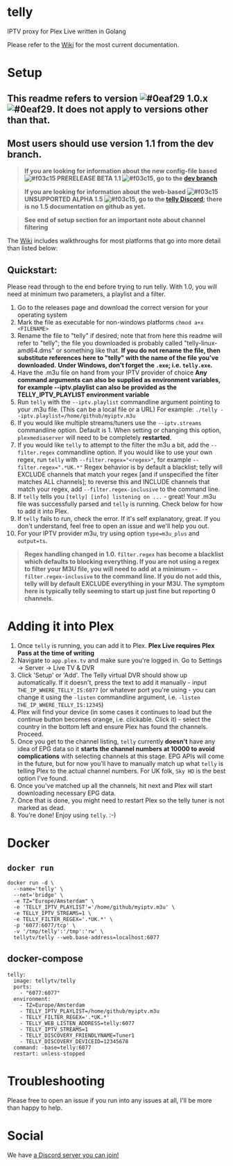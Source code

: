 # telly

IPTV proxy for Plex Live written in Golang

Please refer to the [Wiki](https://github.com/tellytv/telly/wiki) for the most current documentation.

# Setup
## This readme refers to version ![#0eaf29](https://placehold.it/15/0eaf29/000000?text=+) 1.0.x ![#0eaf29](https://placehold.it/15/0eaf29/000000?text=+).  It does not apply to versions other than that.

## Most users should use version 1.1 from the dev branch.

> **If you are looking for information about the new config-file based ![#f03c15](https://placehold.it/15/f03c15/000000?text=+) PRERELEASE BETA 1.1 ![#f03c15](https://placehold.it/15/f03c15/000000?text=+), go to the [dev branch](https://github.com/tellytv/telly/tree/dev)**

> **If you are looking for information about the web-based ![#f03c15](https://placehold.it/15/f03c15/000000?text=+) UNSUPPORTED ALPHA 1.5 ![#f03c15](https://placehold.it/15/f03c15/000000?text=+), go to the [telly Discord](https://discord.gg/bnNC8qX); there is no 1.5 documentation on github as yet.**

> **See end of setup section for an important note about channel filtering**

The [Wiki](https://github.com/tellytv/telly/wiki) includes walkthroughs for most platforms that go into more detail than listed below:

## Quickstart:

Please read through to the end before trying to run telly.  With 1.0, you will need at minimum two parameters, a playlist and a filter.

1) Go to the releases page and download the correct version for your operating system
2) Mark the file as executable for non-windows platforms `chmod a+x <FILENAME>`
3) Rename the file to "telly" if desired; note that from here this readme will refer to "telly"; the file you downloaded is probably called "telly-linux-amd64.dms" or something like that.
**If you do not rename the file, then substitute references here to "telly" with the name of the file you've downloaded.**
**Under Windows, don't forget the `.exe`; i.e. `telly.exe`.**
4) Have the .m3u file on hand from your IPTV provider of choice
**Any command arguments can also be supplied as environment variables, for example --iptv.playlist can also be provided as the TELLY_IPTV_PLAYLIST environment variable**
5) Run `telly` with the `--iptv.playlist` commandline argument pointing to your .m3u file. (This can be a local file or a URL) For example: `./telly --iptv.playlist=/home/github/myiptv.m3u`
6) If you would like multiple streams/tuners use the `--iptv.streams` commandline option. Default is 1. When setting or changing this option, `plexmediaserver` will need to be completely **restarted**.
7) If you would like `telly` to attempt to the filter the m3u a bit, add the `--filter.regex` commandline option. If you would like to use your own regex, run `telly` with `--filter.regex="<regex>"`, for example `--filter.regex=".*UK.*"`  Regex behavior is by default a blacklist; telly will EXCLUDE channels that match your regex [and if unspecified the filter matches ALL channels]; to reverse this and INCLUDE channels that match your regex, add `--filter.regex-inclusive` to the command line.
8) If `telly` tells you `[telly] [info] listening on ...` - great! Your .m3u file was successfully parsed and `telly` is running. Check below for how to add it into Plex.
9) If `telly` fails to run, check the error. If it's self explanatory, great. If you don't understand, feel free to open an issue and we'll help you out.
10) For your IPTV provider m3u, try using option `type=m3u_plus` and `output=ts`.

> **Regex handling changed in 1.0.  `filter.regex` has become a blacklist which defaults to blocking everything.  If you are not using a regex to filter your M3U file, you will need to add at a minimum `--filter.regex-inclusive` to the command line.  If you do not add this, telly will by default EXCLUDE everything in your M3U.  The symptom here is typically telly seeming to start up just fine but reporting 0 channels.**

# Adding it into Plex

1) Once `telly` is running, you can add it to Plex. **Plex Live requires Plex Pass at the time of writing**
2) Navigate to `app.plex.tv` and make sure you're logged in. Go to Settings -> Server -> Live TV & DVR
3) Click 'Setup' or 'Add'. The Telly virtual DVR should show up automatically.  If it doesn't, press the text to add it manually - input `THE_IP_WHERE_TELLY_IS:6077` (or whatever port you're using - you can change it using the `-listen` commandline argument, i.e. `-listen THE_IP_WHERE_TELLY_IS:12345`)
4) Plex will find your device (in some cases it continues to load but the continue button becomes orange, i.e. clickable. Click it) - select the country in the bottom left and ensure Plex has found the channels. Proceed.
5) Once you get to the channel listing, `telly` currently __doesn't__ have any idea of EPG data so it __starts the channel numbers at 10000 to avoid complications__ with selecting channels at this stage. EPG APIs will come in the future, but for now you'll have to manually match up what `telly` is telling Plex to the actual channel numbers. For UK folk, `Sky HD` is the best option I've found.
6) Once you've matched up all the channels, hit next and Plex will start downloading necessary EPG data.
7) Once that is done, you might need to restart Plex so the telly tuner is not marked as dead.
8) You're done! Enjoy using `telly`. :-)

# Docker

## `docker run`
```
docker run -d \
  --name='telly' \
  --net='bridge' \
  -e TZ="Europe/Amsterdam" \
  -e 'TELLY_IPTV_PLAYLIST'='/home/github/myiptv.m3u' \
  -e TELLY_IPTV_STREAMS=1 \
  -e TELLY_FILTER_REGEX='.*UK.*' \
  -p '6077:6077/tcp' \
  -v '/tmp/telly':'/tmp':'rw' \
  tellytv/telly --web.base-address=localhost:6077
```

## docker-compose
```
telly:
  image: tellytv/telly
  ports:
    - "6077:6077"
  environment:
    - TZ=Europe/Amsterdam
    - TELLY_IPTV_PLAYLIST=/home/github/myiptv.m3u
    - TELLY_FILTER_REGEX='.*UK.*'
    - TELLY_WEB_LISTEN_ADDRESS=telly:6077
    - TELLY_IPTV_STREAMS=1
    - TELLY_DISCOVERY_FRIENDLYNAME=Tuner1
    - TELLY_DISCOVERY_DEVICEID=12345678
  command: -base=telly:6077
  restart: unless-stopped
```


# Troubleshooting

Please free to open an issue if you run into any issues at all, I'll be more than happy to help.

# Social

We have [a Discord server you can join!](https://discord.gg/bnNC8qX)

